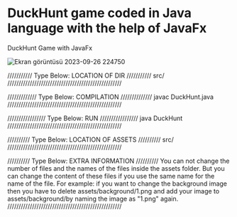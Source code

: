 # DuckHunt game coded in Java language with the help of JavaFx
DuckHunt Game with JavaFx



![Ekran görüntüsü 2023-09-26 224750](https://github.com/enismchtt/duckhunt/assets/73404459/6292471a-5a7a-42f7-967a-0c2e21ac9d07)





/////////// Type Below: LOCATION OF DIR ///////////
src/
///////////////////////////////////////////////////

///////////// Type Below: COMPILATION //////////////
javac DuckHunt.java
///////////////////////////////////////////////////

///////////////// Type Below: RUN /////////////////
java DuckHunt
///////////////////////////////////////////////////

////////// Type Below: LOCATION OF ASSETS //////////
src/
///////////////////////////////////////////////////

////////// Type Below: EXTRA INFORMATION //////////
You can not change the number of files and the names of 
the files inside the assets folder. But you can change 
the content of these files if you use the same name for the name of the file.
For example: if you want to change the background image then 
you have to delete assets/background/1.png and add your image 
to assets/background/by naming the image as "1.png" again.
///////////////////////////////////////////////////
